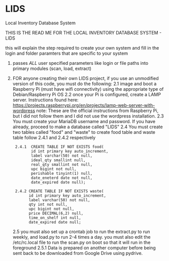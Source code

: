 # LIDS
Local Inventory Database System

 THIS IS THE READ ME FOR THE LOCAL INVENTORY DATABASE SYSTEM - LIDS
 
 this will explain the step required to create your own system and fill in the login and folder paramters that are specific to your system

 1. passes *ALL* user specified parameters like login or file paths into primary modules (scan, load, extract)
 2. FOR anyone creating their own LIDS project, if you use an unmodified version of this code, you must do the following:
     2.1 image and boot a Raspberry Pi (must have wifi connectivity) using the appropriate type of Debian/Raspberry Pi OS
     2.2 once your Pi is configured, create a LAMP server. Instructions found here: https://projects.raspberrypi.org/en/projects/lamp-web-server-with-wordpress
         note: These are the official instructions from Raspberry Pi, but I did not follow them and I did not use the wordpress installation.
     2.3 You must create your MariaDB username and password. If you have already, proceed to make a database called "LIDS"
     2.4 You must create two tables called "food" and "waste" to create food table and waste table follow 2.4.1 and 2.4.2 respectively
     
         2.4.1  CREATE TABLE IF NOT EXISTS food(
                id int primary key auto_increment,
                label varchar(50) not null,
                ideal_qty smallint null,
                real_qty smallint not null,
                upc bigint not null,
                perishable tinyint(1) null,
                date_eneterd date not null,
                date_expired date null);

         2.4.2 CREATE TABLE IF NOT EXISTS waste(
               id int primary key auto_increment,
               label varchar(50) not null,
               qty int not null,
               upc bigint not null,
               price DECIMAL(6,2) null,
               time_on_shelf int null,
               date_expired date null;
     
     2.5 you must also set up a crontab job to run the extract.py to run weekly, and load.py to run 2-4 times a day. you must also
         edit the /etc/rc.local file to run the scan.py on boot so that it will run in the foreground
         2.5.1 Data is prepared on another computer before being sent back to be downloaded from Google Drive using pydrive.
